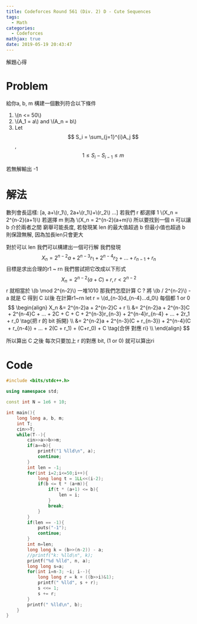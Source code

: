 ```yaml
---
title: Codeforces Round 561 (Div. 2) D - Cute Sequences
tags:
  - Math
categories:
  - Codeforces
mathjax: true
date: 2019-05-19 20:43:47
---
```


解題心得
<!--more-->
# Problem
給你a, b, m
構建一個數列符合以下條件


1. \\(n <= 50\\)
2. \\(A_1 = a\\) and \\(A_n = b\\)
3. Let
$$
S_i = \sum_{j=1}^{i}A_j
$$
, $$ 1 \leq S_i - S_{i-1} \leq m $$

若無解輸出 -1

# 解法
數列會長這樣: [a, a+\\(r_1\\), 2a+\\(r_1\\)+\\(r_2\\) ...]
若我們 r 都選擇 1 \\(X_n = 2^{n-2}(a+1)\\)
若選擇 m 則為 \\(X_n = 2^{n-2}(a+m)\\)
所以要找到一個 n 可以讓 b 介於兩者之間
窮舉可能長度, 若發現某 len 的最大值超過 b 但最小值也超過 b 則保證無解, 因為加長len只會更大

對於可以 len 我們可以構建出一個可行解
我們發現
$$
X_n = 2^{n-2}a + 2^{n-3}r_1 + 2^{n-4}r_2 + ... +  r_{n-1} + r_n
$$
目標是求出合理的r1 ~ rn
我們嘗試把它改成以下形式
$$
X_n = 2^{n-2}(a + C) + r, r < 2^{n-2}
$$
r 就相當於 \\(b \mod 2^{n-2}\\) 一堆1010
那我們怎麼計算 C ?
將 \\(b / 2^{n-2}\\) - a 就是 C
得到 C 以後
在計算r1~rn
let r = \\(d_{n-3}d_{n-4}...d_0\\) 每個都 1 or 0
$$
\begin{align}
X_n &= 2^{n-2}a + 2^{n-2}C + r \\
&= 2^{n-2}a + 2^{n-3}C + 2^{n-4}C + ... + 2C + C + C + 2^{n-3}r_{n-3} + 2^{n-4}r_{n-4} + ... + 2r_1 + r_0 \tag{把 r 的 bit 拆開} \\ 
&= 2^{n-2}a + 2^{n-3}(C + r_{n-3}) + 2^{n-4}(C + r_{n-4}) + ... + 2(C + r_1) + (C+r_0) + C \tag{合併 對應 ri} \\
\end{align}
$$

所以算出 C 之後 每次只要加上 r 的對應 bit, (1 or 0) 就可以算出ri

# Code
```cpp
#include <bits/stdc++.h>

using namespace std;

const int N = 1e6 + 10;

int main(){
	long long a, b, m;
	int T;
	cin>>T;
	while(T--){
		cin>>a>>b>>m;
		if(a==b){
			printf("1 %lld\n", a);
			continue;
		}
		int len = -1;
		for(int i=2;i<=50;i++){
			long long t = 1LL<<(i-2);
			if(b <= t * (a+m)){
				if(t * (a+1) <= b){
					len = i;
				}
				break;
			}
		}
		if(len == -1){
			puts("-1");
			continue;
		}
		int n=len;
		long long k = (b>>(n-2)) - a;
		//printf("k: %lld\n", k);
		printf("%d %lld", n, a);
		long long s=a;
		for(int i=n-3; ~i; i--){
			long long r = k + ((b>>i)&1);
			printf(" %lld", s + r);
			s <<= 1;
			s += r;
		}
		printf(" %lld\n", b);
	}
}
```

